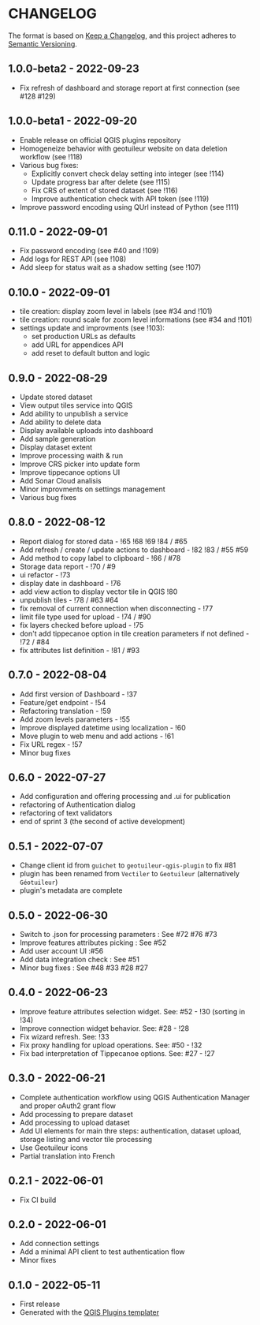 # CHANGELOG

The format is based on [Keep a Changelog](https://keepachangelog.com/), and this project adheres to [Semantic Versioning](https://semver.org/).

<!--

Unreleased

## version_tag - YYYY-DD-mm

### Added

### Changed

### Removed

-->

## 1.0.0-beta2 - 2022-09-23

- Fix refresh of dashboard and storage report at first connection (see #128 #129)

## 1.0.0-beta1 - 2022-09-20

- Enable release on official QGIS plugins repository
- Homogeneize behavior with geotuileur website on data deletion workflow (see !118)
- Various bug fixes:
  - Explicitly convert check delay setting into integer (see !114)
  - Update progress bar after delete (see !115)
  - Fix CRS of extent of stored dataset (see !116)
  - Improve authentication check with API token (see !119)
- Improve password encoding using QUrl instead of Python (see !111)

## 0.11.0 - 2022-09-01

- Fix password encoding (see #40 and !109)
- Add logs for REST API (see !108)
- Add sleep for status wait as a shadow setting (see !107)

## 0.10.0 - 2022-09-01

- tile creation: display zoom level in labels (see #34 and !101)
- tile creation: round scale for zoom level informations (see #34 and !101)
- settings update and improvments (see !103):
  - set production URLs as defaults
  - add URL for appendices API
  - add reset to default button and logic

## 0.9.0 - 2022-08-29

- Update stored dataset
- View output tiles service into QGIS
- Add ability to unpublish a service
- Add ability to delete data
- Display available uploads into dashboard
- Add sample generation
- Display dataset extent
- Improve processing waith & run
- Improve CRS picker into update form
- Improve tippecanoe options UI
- Add Sonar Cloud analisis
- Minor improvments on settings management
- Various bug fixes

## 0.8.0 - 2022-08-12

- Report dialog for stored data  - !65 !68 !69 !84 / #65
- Add refresh / create / update actions to dashboard - !82 !83 / #55 #59
- Add method to copy label to clipboard - !66 / #78
- Storage data report - !70 / #9
- ui refactor - !73
- display date in dashboard - !76
- add view action to display vector tile in QGIS !80
- unpublish tiles - !78 / #63 #64
- fix removal of current connection when disconnecting - !77
- limit file type used for upload - !74 / #90
- fix layers checked before upload - !75
- don't add tippecanoe option in tile creation parameters if not defined - !72 / #84
- fix attributes list definition - !81 / #93

## 0.7.0 - 2022-08-04

- Add first version of Dashboard - !37
- Feature/get endpoint - !54
- Refactoring translation - !59
- Add zoom levels parameters - !55
- Improve displayed datetime using localization - !60
- Move plugin to web menu and add actions - !61
- Fix URL regex - !57
- Minor bug fixes

## 0.6.0 - 2022-07-27

- Add configuration and offering processing and .ui for publication
- refactoring of Authentication dialog
- refactoring of text validators
- end of sprint 3 (the second of active development)

## 0.5.1 - 2022-07-07

- Change client id from `guichet` to `geotuileur-qgis-plugin` to fix #81
- plugin has been renamed from `Vectiler` to `Geotuileur` (alternatively `Géotuileur`)
- plugin's metadata are complete

## 0.5.0 - 2022-06-30

- Switch to .json for processing parameters : See #72 #76 #73
- Improve features attributes picking : See #52
- Add user account UI :#56
- Add data integration check : See #51
- Minor bug fixes : See #48 #33 #28 #27

## 0.4.0 - 2022-06-23

- Improve feature attributes selection widget. See: #52 - !30 (sorting in !34)
- Improve connection widget behavior. See: #28 - !28
- Fix wizard refresh. See: !33
- Fix proxy handling for upload operations. See: #50 - !32
- Fix bad interpretation of Tippecanoe options. See: #27 - !27

## 0.3.0 - 2022-06-21

- Complete authentication workflow using QGIS Authentication Manager and proper oAuth2 grant flow
- Add processing to prepare dataset
- Add processing to upload dataset
- Add UI elements for main thre steps: authentication, dataset upload, storage listing and vector tile processing
- Use Geotuileur icons
- Partial translation into French

## 0.2.1 - 2022-06-01

- Fix CI build

## 0.2.0 - 2022-06-01

- Add connection settings
- Add a minimal API client to test authentication flow
- Minor fixes

## 0.1.0 - 2022-05-11

- First release
- Generated with the [QGIS Plugins templater](https://oslandia.gitlab.io/qgis/template-qgis-plugin/)

